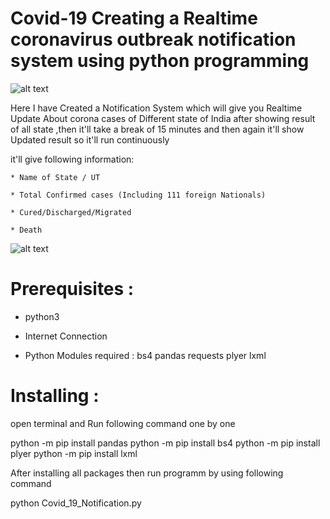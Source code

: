 # Covid-19 Creating a Realtime coronavirus outbreak notification system using python programming

![alt text](https://github.com/satyam8484/Corona-Virus-Notification-System/blob/master/3.png)

Here I have Created a Notification System which will give you Realtime Update 
About corona cases of Different state of India after showing result of all state ,then it'll take a break of 15 minutes and then again it'll show Updated result
so it'll run continuously


it'll give following information:
	
	* Name of State / UT

	* Total Confirmed cases (Including 111 foreign Nationals)

	* Cured/Discharged/Migrated

	* Death

![alt text](https://github.com/satyam8484/Corona-Virus-Notification-System/blob/master/Untitled4.png)

# Prerequisites :
* python3
* Internet Connection

* Python Modules required : 
	bs4
	pandas 
	requests
	plyer
	lxml

# Installing :

open terminal and Run following command one by one

python -m pip install pandas
python -m pip install bs4
python -m pip install plyer
python -m pip install lxml

After installing all packages then run programm by using following command

python Covid_19_Notification.py





